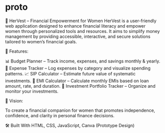 # proto
💜 HerVest – Financial Empowerment for Women
HerVest is a user-friendly web application designed to enhance financial literacy and empower women through personalized tools and resources. It aims to simplify money management by providing accessible, interactive, and secure solutions tailored to women’s financial goals.

🌟 Features:

📊 Budget Planner – Track income, expenses, and savings monthly & yearly.
💸 Expense Tracker – Log expenses by category and visualize spending patterns.
📈 SIP Calculator – Estimate future value of systematic investments.
🧮 EMI Calculator – Calculate monthly EMIs based on loan amount, rate, and duration.
📁 Investment Portfolio Tracker – Organize and monitor your investments.

🎯 Vision:

To create a financial companion for women that promotes independence, confidence, and clarity in personal finance decisions.

🛠️ Built With
HTML, CSS, JavaScript, Canva (Prototype Design)
